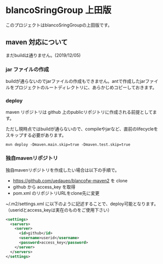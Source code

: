 # blancoSringGroup 上田版

このプロジェクトはblancoSringGroupの上田版です。

## maven 対応について

まだbuildは通りません。(2019/12/05) 

### jar ファイルの作成

buildが通らないのでjarファイルの作成もできません。antで作成したjarファイルをプロジェクトのルートディレクトリに、あらかじめコピーしておきます。

### deploy

maven リポジトリは github 上のpublicリポジトリに作成される前提としてます。

ただし現時点ではbuildが通らないので、compileやjarなど、直前のlifecycleをスキップする必要があります。

```
mvn deploy -Dmaven.main.skip=true -Dmaven.test.skip=true
```

### 独自mavenリポジトリ

独自mavenリポジトリを作成したい場合は以下の手順で。

* https://github.com/uedaueo/blancofw-maven2 を clone
* github から access_key を取得
* pom.xml のリポジトリURLをclone先に変更

~/.m2/settings.xml に以下のように記述することで、deploy可能となります。（useridとaccess_keyは実在のものをご使用下さい）

```~/.m2/settings.xml
<settings>
  <servers>
    <server>
      <id>github</id>
      <username>userid</username>
      <password>access_key</password>
    </server>
  </servers>
</settings>
```
